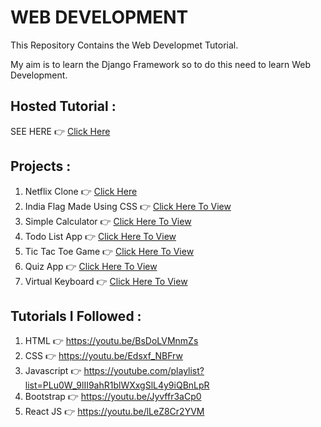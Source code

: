 # WEB DEVELOPMENT

This Repository Contains the Web Developmet Tutorial. 

My aim is to learn the Django Framework so to do this need to learn Web Development.

## Hosted Tutorial :
SEE HERE 👉 [Click Here](https://prathameshdhande22.github.io/Web-Development-Tutorial)


## Projects :
1. Netflix Clone 👉 [Click Here](https://prathameshdhande22.github.io/Neflix-Clone/)
2. India Flag Made Using CSS 👉 [Click Here To View](https://prathameshdhande22.github.io/Web-Development-Tutorial/CSS/IndiaFlag)
3. Simple Calculator 👉 [Click Here To View](https://prathameshdhande22.github.io/Simple-Calculator-JS/)
4. Todo List App 👉 [Click Here To View](https://prathameshdhande22.github.io/Web-Development-Tutorial/JS/41_TodoList/)
5. Tic Tac Toe Game 👉 [Click Here To View](https://prathameshdhande22.github.io/Tic-Tac-Toe-In-Js/)
6. Quiz App 👉 [Click Here To View](https://quiz-app-in-react.vercel.app/)
7. Virtual Keyboard 👉 [Click Here To View](https://prathameshdhande22.github.io/Virtual-KeyBoard-HTML/)


## Tutorials I Followed :
1. HTML 👉 https://youtu.be/BsDoLVMnmZs
2. CSS 👉 https://youtu.be/Edsxf_NBFrw
3. Javascript 👉 https://youtube.com/playlist?list=PLu0W_9lII9ahR1blWXxgSlL4y9iQBnLpR
4. Bootstrap 👉 https://youtu.be/Jyvffr3aCp0
5. React JS 👉 https://youtu.be/lLeZ8Cr2YVM